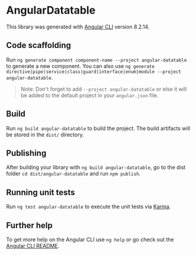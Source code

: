 # AngularDatatable

This library was generated with [Angular CLI](https://github.com/angular/angular-cli) version 8.2.14.

## Code scaffolding

Run `ng generate component component-name --project angular-datatable` to generate a new component. You can also use `ng generate directive|pipe|service|class|guard|interface|enum|module --project angular-datatable`.
> Note: Don't forget to add `--project angular-datatable` or else it will be added to the default project in your `angular.json` file. 

## Build

Run `ng build angular-datatable` to build the project. The build artifacts will be stored in the `dist/` directory.

## Publishing

After building your library with `ng build angular-datatable`, go to the dist folder `cd dist/angular-datatable` and run `npm publish`.

## Running unit tests

Run `ng test angular-datatable` to execute the unit tests via [Karma](https://karma-runner.github.io).

## Further help

To get more help on the Angular CLI use `ng help` or go check out the [Angular CLI README](https://github.com/angular/angular-cli/blob/master/README.md).
